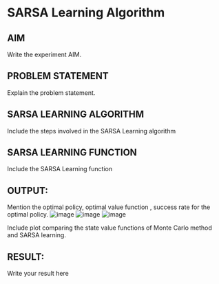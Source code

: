 # SARSA Learning Algorithm


## AIM
Write the experiment AIM.

## PROBLEM STATEMENT
Explain the problem statement.

## SARSA LEARNING ALGORITHM
Include the steps involved in the SARSA Learning algorithm

## SARSA LEARNING FUNCTION
Include the SARSA Learning function

## OUTPUT:
Mention the optimal policy, optimal value function , success rate for the optimal policy.
![image](https://github.com/sangeethak15-AI/sarsa-learning/assets/93992063/5c00477a-fc3a-4e25-955c-2a28c63f680a)
![image](https://github.com/sangeethak15-AI/sarsa-learning/assets/93992063/298a0e53-7927-4fa4-9c87-83e3989173d5)
![image](https://github.com/sangeethak15-AI/sarsa-learning/assets/93992063/5ccb1eb3-db66-4797-8b6e-7617629a387b)

Include plot comparing the state value functions of Monte Carlo method and SARSA learning.

## RESULT:

Write your result here
